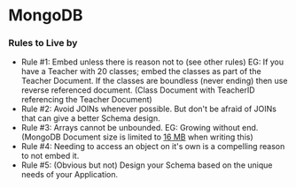 # MongoDB
### Rules to Live by

- Rule #1: Embed unless there is reason not to (see other rules) EG: If you have a Teacher with 20 classes; embed the classes as part of the Teacher Document. If the classes are boundless (never ending) then use reverse referenced document. (Class Document with TeacherID referencing the Teacher Document)
- Rule #2: Avoid JOINs whenever possible. But don't be afraid of JOINs that can give a better Schema design.
- Rule #3: Arrays cannot be unbounded. EG: Growing without end. (MongoDB Document size is limited to [16 MB](https://www.mongodb.com/docs/manual/core/document/#document-size-limit) when writing this)
- Rule #4: Needing to access an object on it's own is a compelling reason to not embed it.
- Rule #5: (Obvious but not) Design your Schema based on the unique needs of your Application.
